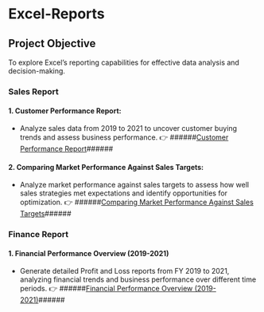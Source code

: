 # Excel-Reports

## Project Objective
To explore Excel’s reporting capabilities for effective data analysis and decision-making.

### Sales Report
#### 1. Customer Performance Report:

  - Analyze sales data from 2019 to 2021 to uncover customer buying trends and assess business performance.
  👉 ######[Customer Performance Report](https://github.com/nishant-s-anlst/Excel-Reports)######
    
#### 2. Comparing Market Performance Against Sales Targets:

  - Analyze market performance against sales targets to assess how well sales strategies met expectations and identify opportunities for optimization.
  👉 ######[Comparing Market Performance Against Sales Targets](https://github.com/nishant-s-anlst/Excel-Reports)######

 ### Finance Report   
 #### 1. Financial Performance Overview (2019-2021)
 
 - Generate detailed Profit and Loss reports from FY 2019 to 2021, analyzing financial trends and business performance over different time periods.
 👉 ######[Financial Performance Overview (2019-2021)](https://github.com/nishant-s-anlst/Excel-Reports)######
   
